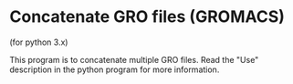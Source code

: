 # Concatenate GRO files (GROMACS)
(for python 3.x)

This program is to concatenate multiple GRO files. Read the "Use" description in the python program for more information.
